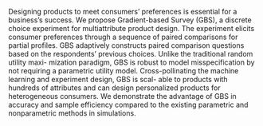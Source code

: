 Designing products to meet consumers’ preferences is essential for a business’s success.
We propose Gradient-based Survey (GBS), a discrete choice experiment for multiattribute
product design. The experiment elicits consumer preferences through a sequence of paired
comparisons for partial profiles. GBS adaptively constructs paired comparison questions
based on the respondents’ previous choices. Unlike the traditional random utility maxi-
mization paradigm, GBS is robust to model misspecification by not requiring a parametric
utility model. Cross-pollinating the machine learning and experiment design, GBS is scal-
able to products with hundreds of attributes and can design personalized products for
heterogeneous consumers. We demonstrate the advantage of GBS in accuracy and sample
efficiency compared to the existing parametric and nonparametric methods in simulations.
